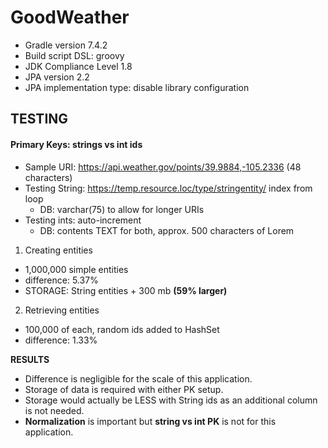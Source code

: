 # GoodWeather

- Gradle version 7.4.2
- Build script DSL: groovy
- JDK Compliance Level 1.8
- JPA version 2.2
- JPA implementation type: disable library configuration

## TESTING

#### Primary Keys: strings vs int ids

- Sample URI: https://api.weather.gov/points/39.9884,-105.2336 (48 characters)
- Testing String: https://temp.resource.loc/type/stringentity/ index from loop
    - DB: varchar(75) to allow for longer URIs
- Testing ints: auto-increment
    - DB: contents TEXT for both, approx. 500 characters of Lorem

1. Creating entities
- 1,000,000 simple entities
- difference: 5.37%
- STORAGE: String entities + 300 mb **(59% larger)**

2. Retrieving entities
- 100,000 of each, random ids added to HashSet
- difference: 1.33%

**RESULTS**
- Difference is negligible for the scale of this application.
- Storage of data is required with either PK setup.
- Storage would actually be LESS with String ids as an additional column is not needed.
- **Normalization** is important but **string vs int PK** is not for this application.
